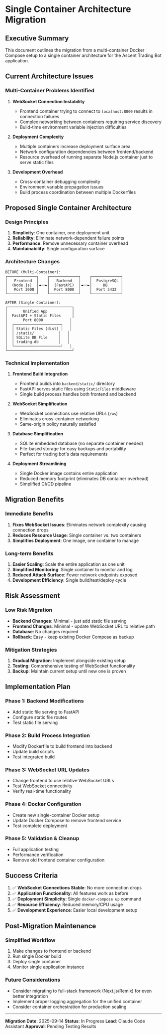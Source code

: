 # Single Container Architecture Migration

## Executive Summary

This document outlines the migration from a multi-container Docker Compose setup to a single container architecture for the Ascent Trading Bot application.

## Current Architecture Issues

### Multi-Container Problems Identified

1. **WebSocket Connection Instability**
   - Frontend container trying to connect to `localhost:8000` results in connection failures
   - Complex networking between containers requiring service discovery
   - Build-time environment variable injection difficulties

2. **Deployment Complexity**
   - Multiple containers increase deployment surface area
   - Network configuration dependencies between frontend/backend
   - Resource overhead of running separate Node.js container just to serve static files

3. **Development Overhead**
   - Cross-container debugging complexity
   - Environment variable propagation issues
   - Build process coordination between multiple Dockerfiles

## Proposed Single Container Architecture

### Design Principles

1. **Simplicity**: One container, one deployment unit
2. **Reliability**: Eliminate network-dependent failure points
3. **Performance**: Remove unnecessary container overhead
4. **Maintainability**: Single configuration surface

### Architecture Changes

```
BEFORE (Multi-Container):
┌─────────────┐    ┌─────────────┐    ┌─────────────┐
│   Frontend  │    │   Backend   │    │  PostgreSQL │
│  (Node.js)  │◄──►│  (FastAPI)  │◄──►│     DB      │
│   Port 3000 │    │  Port 8000  │    │  Port 5432  │
└─────────────┘    └─────────────┘    └─────────────┘

AFTER (Single Container):
┌─────────────────────────────┐
│       Unified App           │
│  FastAPI + Static Files     │
│       Port 8000            │
│  ┌─────────────────────┐   │
│  │ Static Files (dist) │   │
│  │ /static/           │   │
│  │ SQLite DB File     │   │
│  │ trading.db         │   │
│  └─────────────────────┘   │
└─────────────────────────────┘
```

### Technical Implementation

1. **Frontend Build Integration**
   - Frontend builds into `backend/static/` directory
   - FastAPI serves static files using `StaticFiles` middleware
   - Single build process handles both frontend and backend

2. **WebSocket Simplification**
   - WebSocket connections use relative URLs (`/ws`)
   - Eliminates cross-container networking
   - Same-origin policy naturally satisfied

3. **Database Simplification**
   - SQLite embedded database (no separate container needed)
   - File-based storage for easy backups and portability
   - Perfect for trading bot's data requirements

4. **Deployment Streamlining**
   - Single Docker image contains entire application
   - Reduced memory footprint (eliminates DB container overhead)
   - Simplified CI/CD pipeline

## Migration Benefits

### Immediate Benefits

1. **Fixes WebSocket Issues**: Eliminates network complexity causing connection drops
2. **Reduces Resource Usage**: Single container vs. two containers
3. **Simplifies Deployment**: One image, one container to manage

### Long-term Benefits

1. **Easier Scaling**: Scale the entire application as one unit
2. **Simplified Monitoring**: Single container to monitor and log
3. **Reduced Attack Surface**: Fewer network endpoints exposed
4. **Development Efficiency**: Single build/test/deploy cycle

## Risk Assessment

### Low Risk Migration

- **Backend Changes**: Minimal - just add static file serving
- **Frontend Changes**: Minimal - update WebSocket URL to relative path
- **Database**: No changes required
- **Rollback**: Easy - keep existing Docker Compose as backup

### Mitigation Strategies

1. **Gradual Migration**: Implement alongside existing setup
2. **Testing**: Comprehensive testing of WebSocket functionality
3. **Backup**: Maintain current setup until new one is proven

## Implementation Plan

### Phase 1: Backend Modifications
- Add static file serving to FastAPI
- Configure static file routes
- Test static file serving

### Phase 2: Build Process Integration
- Modify Dockerfile to build frontend into backend
- Update build scripts
- Test integrated build

### Phase 3: WebSocket URL Updates
- Change frontend to use relative WebSocket URLs
- Test WebSocket connectivity
- Verify real-time functionality

### Phase 4: Docker Configuration
- Create new single-container Docker setup
- Update Docker Compose to remove frontend service
- Test complete deployment

### Phase 5: Validation & Cleanup
- Full application testing
- Performance verification
- Remove old frontend container configuration

## Success Criteria

1. ✅ **WebSocket Connections Stable**: No more connection drops
2. ✅ **Application Functionality**: All features work as before
3. ✅ **Deployment Simplicity**: Single `docker-compose up` command
4. ✅ **Resource Efficiency**: Reduced memory/CPU usage
5. ✅ **Development Experience**: Easier local development setup

## Post-Migration Maintenance

### Simplified Workflow
1. Make changes to frontend or backend
2. Run single Docker build
3. Deploy single container
4. Monitor single application instance

### Future Considerations
- Consider migrating to full-stack framework (Next.js/Remix) for even better integration
- Implement proper logging aggregation for the unified container
- Consider container orchestration for production scaling

---

**Migration Date**: 2025-09-14
**Status**: In Progress
**Lead**: Claude Code Assistant
**Approval**: Pending Testing Results
